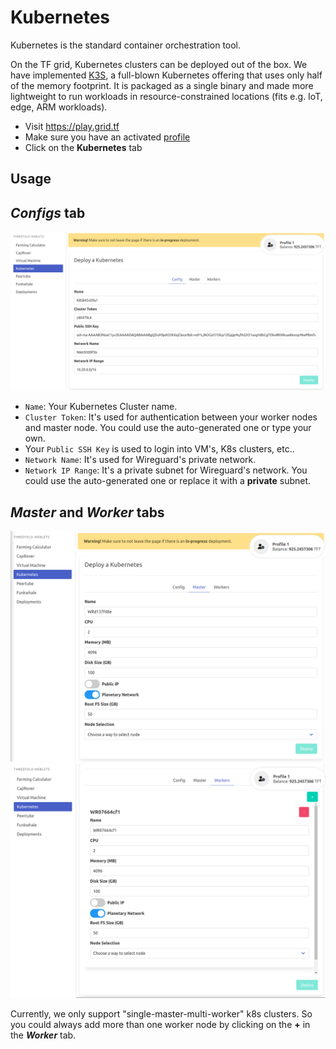 # Kubernetes 

Kubernetes is the standard container orchestration tool.

On the TF grid, Kubernetes clusters can be deployed out of the box. We have implemented [K3S](https://k3s.io/), a full-blown Kubernetes offering that uses only half of the memory footprint. It is packaged as a single binary and made more lightweight to run workloads in resource-constrained locations (fits e.g. IoT, edge, ARM workloads).

- Visit https://play.grid.tf
- Make sure you have an activated [profile](weblets_profile_manager) 
- Click on the **Kubernetes** tab

## Usage 

## *Configs* tab

![](img/kubernetes1.png)

- `Name`: Your Kubernetes Cluster name.
- `Cluster Token`: It's used for authentication between your worker nodes and master node. You could use the auto-generated one or type your own.
- Your `Public SSH Key` is used to login into VM's, K8s clusters, etc..
- `Network Name`: It's used for Wireguard's private network.
- `Network IP Range`: It's a private subnet for Wireguard's network. You could use the auto-generated one or replace it with a **private** subnet.

## *Master* and *Worker* tabs

![](img/kubernetes2.png)
![](img/kubernetes3.png)

Currently, we only support "single-master-multi-worker" k8s clusters. So you could always add more than one worker node by clicking on the **+** in the ***Worker*** tab.

